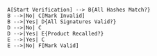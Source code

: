     A[Start Verification] --> B{All Hashes Match?}
    B -->|No| C[Mark Invalid]
    B -->|Yes| D{All Signatures Valid?}
    D -->|No| C
    D -->|Yes| E{Product Recalled?}
    E -->|Yes| C
    E -->|No| F[Mark Valid]